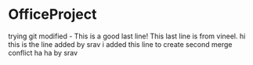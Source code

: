 # OfficeProject
trying git
modified - This is a good last line!
This last line is from vineel.
hi this is the line added by srav
i added this line to create second merge conflict ha ha by srav

